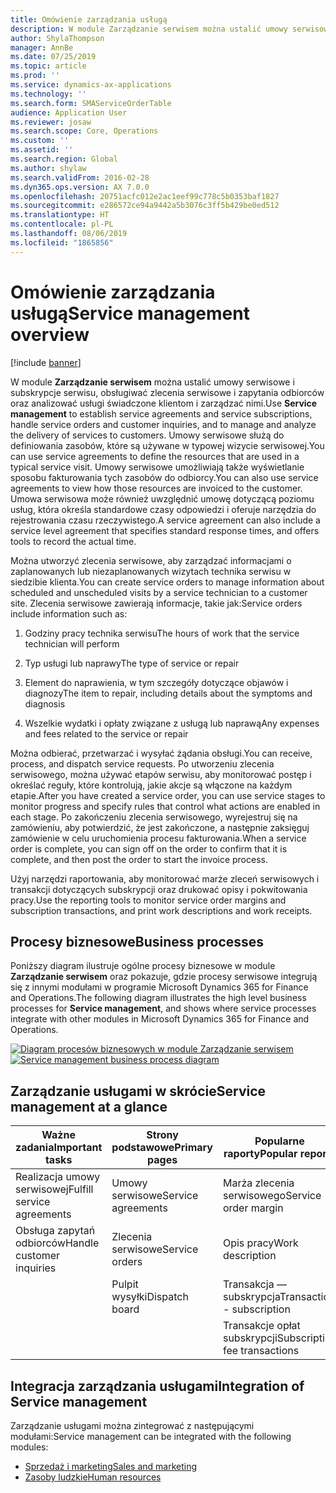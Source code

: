 ```yaml
---
title: Omówienie zarządzania usługą
description: W module Zarządzanie serwisem można ustalić umowy serwisowe i subskrypcje serwisu, obsługiwać zlecenia serwisowe i zapytania odbiorców oraz analizować usługi świadczone klientom i zarządzać nimi.
author: ShylaThompson
manager: AnnBe
ms.date: 07/25/2019
ms.topic: article
ms.prod: ''
ms.service: dynamics-ax-applications
ms.technology: ''
ms.search.form: SMAServiceOrderTable
audience: Application User
ms.reviewer: josaw
ms.search.scope: Core, Operations
ms.custom: ''
ms.assetid: ''
ms.search.region: Global
ms.author: shylaw
ms.search.validFrom: 2016-02-28
ms.dyn365.ops.version: AX 7.0.0
ms.openlocfilehash: 20751acfc012e2ac1eef99c778c5b0353baf1827
ms.sourcegitcommit: e286572ce94a9442a5b3076c3ff5b429be0ed512
ms.translationtype: HT
ms.contentlocale: pl-PL
ms.lasthandoff: 08/06/2019
ms.locfileid: "1865856"
---
```

# <a name="service-management-overview"></a><span data-ttu-id="1f227-103">Omówienie zarządzania usługą</span><span class="sxs-lookup"><span data-stu-id="1f227-103">Service management overview</span></span>

[!include [banner](../includes/banner.md)]


<span data-ttu-id="1f227-104">W module **Zarządzanie serwisem** można ustalić umowy serwisowe i subskrypcje serwisu, obsługiwać zlecenia serwisowe i zapytania odbiorców oraz analizować usługi świadczone klientom i zarządzać nimi.</span><span class="sxs-lookup"><span data-stu-id="1f227-104">Use **Service management** to establish service agreements and service subscriptions, handle service orders and customer inquiries, and to manage and analyze the delivery of services to customers.</span></span> <span data-ttu-id="1f227-105">Umowy serwisowe służą do definiowania zasobów, które są używane w typowej wizycie serwisowej.</span><span class="sxs-lookup"><span data-stu-id="1f227-105">You can use service agreements to define the resources that are used in a typical service visit.</span></span> <span data-ttu-id="1f227-106">Umowy serwisowe umożliwiają także wyświetlanie sposobu fakturowania tych zasobów do odbiorcy.</span><span class="sxs-lookup"><span data-stu-id="1f227-106">You can also use service agreements to view how those resources are invoiced to the customer.</span></span> <span data-ttu-id="1f227-107">Umowa serwisowa może również uwzględnić umowę dotyczącą poziomu usług, która określa standardowe czasy odpowiedzi i oferuje narzędzia do rejestrowania czasu rzeczywistego.</span><span class="sxs-lookup"><span data-stu-id="1f227-107">A service agreement can also include a service level agreement that specifies standard response times, and offers tools to record the actual time.</span></span>

<span data-ttu-id="1f227-108">Można utworzyć zlecenia serwisowe, aby zarządzać informacjami o zaplanowanych lub niezaplanowanych wizytach technika serwisu w siedzibie klienta.</span><span class="sxs-lookup"><span data-stu-id="1f227-108">You can create service orders to manage information about scheduled and unscheduled visits by a service technician to a customer site.</span></span> <span data-ttu-id="1f227-109">Zlecenia serwisowe zawierają informacje, takie jak:</span><span class="sxs-lookup"><span data-stu-id="1f227-109">Service orders include information such as:</span></span>

1.  <span data-ttu-id="1f227-110">Godziny pracy technika serwisu</span><span class="sxs-lookup"><span data-stu-id="1f227-110">The hours of work that the service technician will perform</span></span>

2.  <span data-ttu-id="1f227-111">Typ usługi lub naprawy</span><span class="sxs-lookup"><span data-stu-id="1f227-111">The type of service or repair</span></span>

3.  <span data-ttu-id="1f227-112">Element do naprawienia, w tym szczegóły dotyczące objawów i diagnozy</span><span class="sxs-lookup"><span data-stu-id="1f227-112">The item to repair, including details about the symptoms and diagnosis</span></span>

4.  <span data-ttu-id="1f227-113">Wszelkie wydatki i opłaty związane z usługą lub naprawą</span><span class="sxs-lookup"><span data-stu-id="1f227-113">Any expenses and fees related to the service or repair</span></span>

<span data-ttu-id="1f227-114">Można odbierać, przetwarzać i wysyłać żądania obsługi.</span><span class="sxs-lookup"><span data-stu-id="1f227-114">You can receive, process, and dispatch service requests.</span></span> <span data-ttu-id="1f227-115">Po utworzeniu zlecenia serwisowego, można używać etapów serwisu, aby monitorować postęp i określać reguły, które kontrolują, jakie akcje są włączone na każdym etapie.</span><span class="sxs-lookup"><span data-stu-id="1f227-115">After you have created a service order, you can use service stages to monitor progress and specify rules that control what actions are enabled in each stage.</span></span> <span data-ttu-id="1f227-116">Po zakończeniu zlecenia serwisowego, wyrejestruj się na zamówieniu, aby potwierdzić, że jest zakończone, a następnie zaksięguj zamówienie w celu uruchomienia procesu fakturowania.</span><span class="sxs-lookup"><span data-stu-id="1f227-116">When a service order is complete, you can sign off on the order to confirm that it is complete, and then post the order to start the invoice process.</span></span>

<span data-ttu-id="1f227-117">Użyj narzędzi raportowania, aby monitorować marże zleceń serwisowych i transakcji dotyczących subskrypcji oraz drukować opisy i pokwitowania pracy.</span><span class="sxs-lookup"><span data-stu-id="1f227-117">Use the reporting tools to monitor service order margins and subscription transactions, and print work descriptions and work receipts.</span></span>

## <a name="business-processes"></a><span data-ttu-id="1f227-118">Procesy biznesowe</span><span class="sxs-lookup"><span data-stu-id="1f227-118">Business processes</span></span>

<span data-ttu-id="1f227-119">Poniższy diagram ilustruje ogólne procesy biznesowe w module **Zarządzanie serwisem** oraz pokazuje, gdzie procesy serwisowe integrują się z innymi modułami w programie Microsoft Dynamics 365 for Finance and Operations.</span><span class="sxs-lookup"><span data-stu-id="1f227-119">The following diagram illustrates the high level business processes for **Service management**, and shows where service processes integrate with other modules in Microsoft Dynamics 365 for Finance and Operations.</span></span>

<span data-ttu-id="1f227-120">[![Diagram procesów biznesowych w module Zarządzanie serwisem](./media/sm_home_page.gif)](./media/sm_home_page.gif)</span><span class="sxs-lookup"><span data-stu-id="1f227-120">[![Service management business process diagram](./media/sm_home_page.gif)](./media/sm_home_page.gif)</span></span>

## <a name="service-management-at-a-glance"></a><span data-ttu-id="1f227-121">Zarządzanie usługami w skrócie</span><span class="sxs-lookup"><span data-stu-id="1f227-121">Service management at a glance</span></span>

|<span data-ttu-id="1f227-122">Ważne zadania</span><span class="sxs-lookup"><span data-stu-id="1f227-122">Important tasks</span></span>           | <span data-ttu-id="1f227-123">Strony podstawowe</span><span class="sxs-lookup"><span data-stu-id="1f227-123">Primary pages</span></span>                         |<span data-ttu-id="1f227-124">Popularne raporty</span><span class="sxs-lookup"><span data-stu-id="1f227-124">Popular reports</span></span>              |
|--------------------------|---------------------------------------|-----------------------------|
|<span data-ttu-id="1f227-125">Realizacja umowy serwisowej</span><span class="sxs-lookup"><span data-stu-id="1f227-125">Fulfill service agreements</span></span>|<span data-ttu-id="1f227-126">Umowy serwisowe</span><span class="sxs-lookup"><span data-stu-id="1f227-126">Service agreements</span></span>                     |<span data-ttu-id="1f227-127">Marża zlecenia serwisowego</span><span class="sxs-lookup"><span data-stu-id="1f227-127">Service order margin</span></span>         |
|<span data-ttu-id="1f227-128">Obsługa zapytań odbiorców</span><span class="sxs-lookup"><span data-stu-id="1f227-128">Handle customer inquiries</span></span> |<span data-ttu-id="1f227-129">Zlecenia serwisowe</span><span class="sxs-lookup"><span data-stu-id="1f227-129">Service orders</span></span>                         |<span data-ttu-id="1f227-130">Opis pracy</span><span class="sxs-lookup"><span data-stu-id="1f227-130">Work description</span></span>             |
|                          |<span data-ttu-id="1f227-131">Pulpit wysyłki</span><span class="sxs-lookup"><span data-stu-id="1f227-131">Dispatch board</span></span>                         |<span data-ttu-id="1f227-132">Transakcja — subskrypcja</span><span class="sxs-lookup"><span data-stu-id="1f227-132">Transaction - subscription</span></span>   |
|                          |                                       |<span data-ttu-id="1f227-133">Transakcje opłat subskrypcji</span><span class="sxs-lookup"><span data-stu-id="1f227-133">Subscription fee transactions</span></span>|


## <a name="integration-of-service-management"></a><span data-ttu-id="1f227-134">Integracja zarządzania usługami</span><span class="sxs-lookup"><span data-stu-id="1f227-134">Integration of Service management</span></span>

<span data-ttu-id="1f227-135">Zarządzanie usługami można zintegrować z następującymi modułami:</span><span class="sxs-lookup"><span data-stu-id="1f227-135">Service management can be integrated with the following modules:</span></span>

  - [<span data-ttu-id="1f227-136">Sprzedaż i marketing</span><span class="sxs-lookup"><span data-stu-id="1f227-136">Sales and marketing</span></span>](../sales-marketing/overview-sales-marketing.md)
  - [<span data-ttu-id="1f227-137">Zasoby ludzkie</span><span class="sxs-lookup"><span data-stu-id="1f227-137">Human resources</span></span>](https://docs.microsoft.com/dynamics365/unified-operations/talent/index)

  

